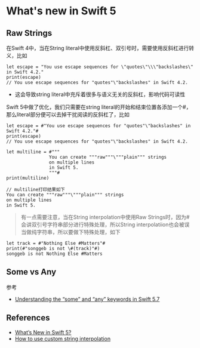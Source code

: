# What's new in Swift 5

## Raw Strings

在Swift 4中，当在String literal中使用反斜杠、双引号时，需要使用反斜杠进行转义，比如

```
let escape = "You use escape sequences for \"quotes\"\\\"backslashes\" in Swift 4.2."
print(escape)
// You use escape sequences for "quotes"\"backslashes" in Swift 4.2.
```

- 这会导致string literal中充斥着很多与语义无关的反斜杠，影响代码可读性

Swift 5中做了优化，我们只需要在string literal的开始和结束位置各添加一个#，那么literal部分便可以去掉干扰阅读的反斜杠了，比如

```
let escape = #"You use escape sequences for "quotes"\"backslashes" in Swift 4.2."#
print(escape)
// You use escape sequences for "quotes"\"backslashes" in Swift 4.2.

let multiline = #"""
                You can create """raw"""\"""plain""" strings
                on multiple lines
                in Swift 5.
                """#
print(multiline)

// multiline打印结果如下
You can create """raw"""\"""plain""" strings
on multiple lines
in Swift 5.
```

> 有一点需要注意，当在String interpolation中使用Raw Strings时，因为#会讲双引号字符串部分进行特殊处理，所以String interpolatiion也会被误当做纯字符串，所以要做下特殊处理，如下

```
let track = #"Nothing Else #Matters"#
print(#"songgeb is not \#(track)"#)
songgeb is not Nothing Else #Matters
```

## Some vs Any


参考

- [Understanding the “some” and “any” keywords in Swift 5.7](https://swiftsenpai.com/swift/understanding-some-and-any/)

## References

- [What’s New in Swift 5?](https://www.kodeco.com/55728-what-s-new-in-swift-5)
- [How to use custom string interpolation](hackingwithswift.com/articles/163/how-to-use-custom-string-interpolation-in-swift)